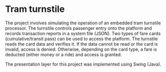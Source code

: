 # Tram turnstile

The project involves simulating the operation of an embedded tram
turnstile processor. The turnstile controls passenger entry onto the
platform and records transaction reports in a system file (JSON). Two types
of fare cards (cumulative/transit pass) can be used to access the
platform. The turnstile reads the card data and verifies it. If the data
cannot be read or the card is invalid, access is denied. Otherwise,
depending on the card type, a fare is deducted (either money or a
ride) and access is granted.

The presentation layer for this project was implemented using Swing (Java).
